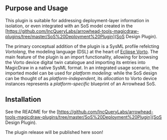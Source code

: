 ## Purpose and Usage

This plugin is suitable for addressing deployment-layer information in isolation, or even integrated with an SoS model created in the [https://github.com/IncQueryLabs/arrowhead-tools-magicdraw-plugins/tree/master/SoS%20Deployment%20Plugin](SoS Design Plugin).

The primary conceptual addition of the plugin is a SysML profile refelcting _Vortolang_, the modeling language (DSL) at the heart of [Eclipse Vorto](https://eclipse.org/vorto/). 
The main feature of the plugin is an import functionality, allowing for browsing the Vorto device digital twin catalogue and importing its entries into MagicDraw in a native SysML format. 
In an integrated usage scenario, the imported model can be used for _platform modeling_: while the SoS design can be thought of as _platform-independent_, its _allocation_ to 
Vorto device instances represents a _platform-specific_ blueprint of an Arrowhead SoS.

## Installation

See the README for the [https://github.com/IncQueryLabs/arrowhead-tools-magicdraw-plugins/tree/master/SoS%20Deployment%20Plugin](SoS Design Plugin).

The plugin release will be published here soon!
